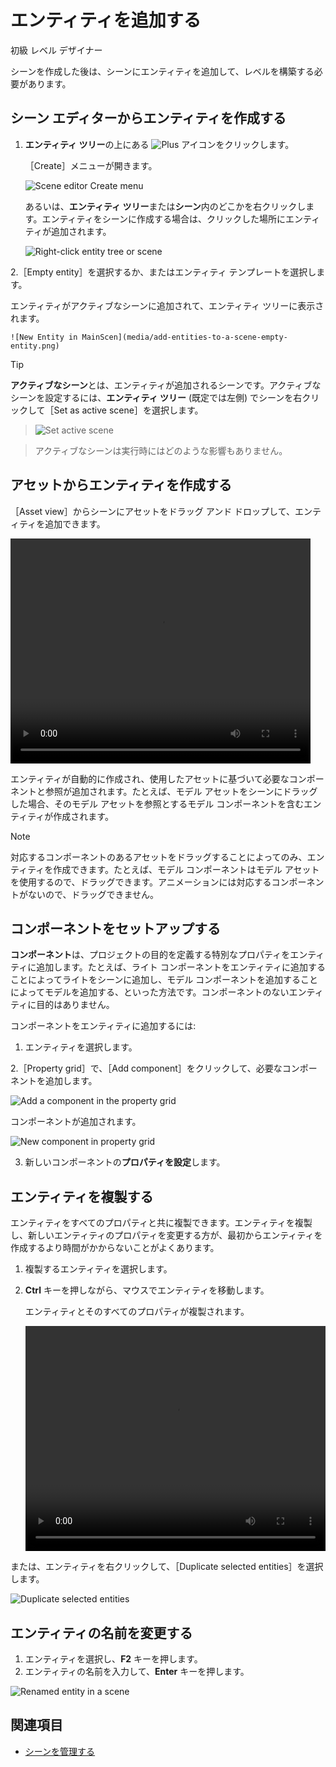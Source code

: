 # エンティティを追加する

<span class="label label-doc-level">初級</span>
<span class="label label-doc-audience">レベル デザイナー</span>

シーンを作成した後は、シーンにエンティティを追加して、レベルを構築する必要があります。

## シーン エディターからエンティティを作成する

1. **エンティティ ツリー**の上にある ![Plus](media/add-entities-to-a-scene-plus-icon.png) アイコンをクリックします。

   ［Create］メニューが開きます。

   ![Scene editor Create menu](media/add-entities-to-a-scene-context-menu.png)

   あるいは、**エンティティ ツリー**または**シーン**内のどこかを右クリックします。エンティティをシーンに作成する場合は、クリックした場所にエンティティが追加されます。

    ![Right-click entity tree or scene](media/create-entity-in-scene.png)

2.［Empty entity］を選択するか、またはエンティティ テンプレートを選択します。

   エンティティがアクティブなシーンに追加されて、エンティティ ツリーに表示されます。

    ![New Entity in MainScen](media/add-entities-to-a-scene-empty-entity.png)

>[!TIP]
>**アクティブなシーン**とは、エンティティが追加されるシーンです。アクティブなシーンを設定するには、**エンティティ ツリー** (既定では左側) でシーンを右クリックして［Set as active scene］を選択します。

> ![Set active scene](media/set-active-scene.png)

> アクティブなシーンは実行時にはどのような影響もありません。

## アセットからエンティティを作成する

［Asset view］からシーンにアセットをドラッグ アンド ドロップして、エンティティを追加できます。

<video controls autoplay loop height="360" width="480">
   <source src="media/add-entities-to-scene-drag-and-place-entity.mp4" type="video/mp4">
</video>

エンティティが自動的に作成され、使用したアセットに基づいて必要なコンポーネントと参照が追加されます。たとえば、モデル アセットをシーンにドラッグした場合、そのモデル アセットを参照とするモデル コンポーネントを含むエンティティが作成されます。

> [!NOTE]
> 対応するコンポーネントのあるアセットをドラッグすることによってのみ、エンティティを作成できます。たとえば、モデル コンポーネントはモデル アセットを使用するので、ドラッグできます。アニメーションには対応するコンポーネントがないので、ドラッグできません。

## コンポーネントをセットアップする

**コンポーネント**は、プロジェクトの目的を定義する特別なプロパティをエンティティに追加します。たとえば、ライト コンポーネントをエンティティに追加することによってライトをシーンに追加し、モデル コンポーネントを追加することによってモデルを追加する、といった方法です。コンポーネントのないエンティティに目的はありません。

コンポーネントをエンティティに追加するには:

1. エンティティを選択します。

2.［Property grid］で、［Add component］をクリックして、必要なコンポーネントを追加します。

   ![Add a component in the property grid](media/add-entities-to-a-scene-add-model-component.png)

   コンポーネントが追加されます。

   ![New component in property grid](media/add-entities-to-a-scene-add-model-component-added.png)

3. 新しいコンポーネントの**プロパティを設定**します。

## エンティティを複製する

エンティティをすべてのプロパティと共に複製できます。エンティティを複製し、新しいエンティティのプロパティを変更する方が、最初からエンティティを作成するより時間がかからないことがよくあります。

1. 複製するエンティティを選択します。
2. **Ctrl** キーを押しながら、マウスでエンティティを移動します。

   エンティティとそのすべてのプロパティが複製されます。

	<video controls autoplay loop height="360" width="480">
	   <source src="../get-started/media/populate-scene-duplicate-entity.mp4" type="video/mp4">
	</video>

または、エンティティを右クリックして、［Duplicate selected entities］を選択します。

   ![Duplicate selected entities](../get-started/media/duplicate-selected-entities.png)

## エンティティの名前を変更する

1.	エンティティを選択し、**F2** キーを押します。
2.	エンティティの名前を入力して、**Enter** キーを押します。

   ![Renamed entity in a scene](media/add-entities-to-a-scene-renamed-entity.png)

## 関連項目

* [シーンを管理する](manage-scenes.md)
